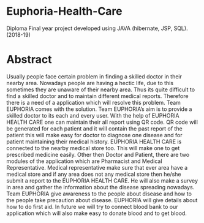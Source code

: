 # Euphoria-Health-Care
Diploma Final year project developed using JAVA (hibernate, JSP, SQL). (2018-19)

# Abstract
Usually people face certain problem in finding a skilled doctor in their nearby area.
Nowadays people are having a hectic life, due to this sometimes they are unaware of their
nearby area. Thus its quite difficult to find a skilled doctor and to maintain different
medical reports. Therefore there is a need of a application which will resolve this
problem. Team EUPHORIA comes with the solution. Team EUPHORIA’s aim is to
provide a skilled doctor to its each and every user. With the help of EUPHORIA
HEALTH CARE one can maintain their all report using QR code. QR code will be
generated for each patient and it will contain the past report of the patient this will make
easy for doctor to diagnose one disease and for patient maintaining their medical history.
EUPHORIA HEALTH CARE is connected to the nearby medical store too. This will
make one to get prescribed medicine easily. Other then Doctor and Patient, there are two
modules of the application which are Pharmacist and Medical Representative. Medical
representative make sure that ever area have a medical store and if any area does not any
medical store then he/she submit a report to the EUPHORIA HEALTH CARE. He will
also make a survey in area and gather the information about the disease spreading
nowadays. Team EUPHORIA give awareness to the people about disease and how to the
people take precaution about disease. EUPHORIA will give details about how to do first
aid. In future we will try to connect blood bank to our application which will also make
easy to donate blood and to get blood.
